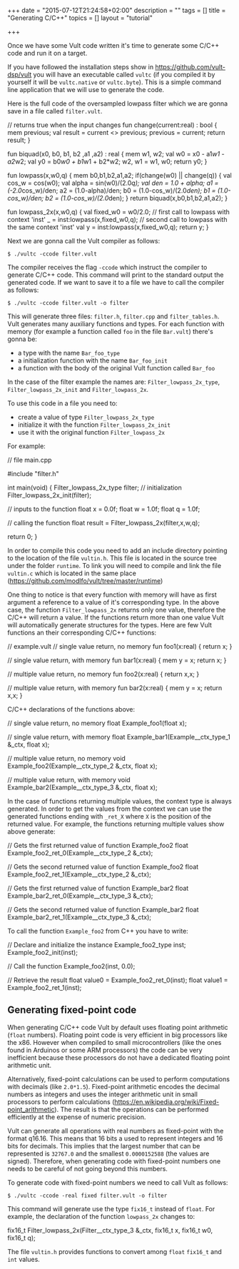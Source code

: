 +++
date = "2015-07-12T21:24:58+02:00"
description = ""
tags = []
title = "Generating C/C++"
topics = []
layout = "tutorial"

+++

Once we have some Vult code written it's time to generate some C/C++ code and run it on a target.

If you have followed the installation steps show in https://github.com/vult-dsp/vult you will have an executable called `vultc` (if you compiled it by yourself it will be `vultc.native` or `vultc.byte`). This is a simple command line application that we will use to generate the code.

Here is the full code of the oversampled lowpass filter which we are gonna save in a file called `filter.vult`.


<div class="vult_code" id="tut5-1">
// returns true when the input changes
fun change(current:real) : bool {
   mem previous;
   val result = current <> previous;
   previous = current;
   return result;
}

fun biquad(x0, b0, b1, b2 ,a1 ,a2) : real {
    mem w1, w2;
    val w0 = x0 - a1*w1 - a2*w2;
    val y0 = b0*w0 + b1*w1 + b2*w2;
    w2, w1 = w1, w0;
    return y0;
}

fun lowpass(x,w0,q) {
    mem b0,b1,b2,a1,a2;
    if(change(w0) || change(q)) {
        val cos_w = cos(w0);
        val alpha = sin(w0)/(2.0*q);
        val den =  1.0 + alpha;
        a1 = (-2.0*cos_w)/den;
        a2 = (1.0-alpha)/den;
        b0 = (1.0-cos_w)/(2.0*den);
        b1 = (1.0-cos_w)/den;
        b2 = (1.0-cos_w)/(2.0*den);
    }
    return biquad(x,b0,b1,b2,a1,a2);
}

fun lowpass_2x(x,w0,q) {
    val fixed_w0 = w0/2.0;
    // first call to lowpass with context 'inst'
    _  = inst:lowpass(x,fixed_w0,q);
    // second call to lowpass with the same context 'inst'
    val y = inst:lowpass(x,fixed_w0,q);
    return y;
}
</div>

Next we are gonna call the Vult compiler as follows:

```
$ ./vultc -ccode filter.vult
```

The compiler receives the flag `-ccode` which instruct the compiler to generate C/C++ code. This command will print to the standard output the generated code. If we want to save it to a file we have to call the compiler as follows:

```
$ ./vultc -ccode filter.vult -o filter
```

This will generate three files: `filter.h`, `filter.cpp` and `filter_tables.h`. Vult generates many auxiliary functions and types. For each function with memory (for example a function called `foo` in the file `Bar.vult`) there's gonna be:

- a type with the name `Bar_foo_type`
- a initialization function with the name `Bar_foo_init`
- a function with the body of the original Vult function called `Bar_foo`

In the case of the filter example the names are: `Filter_lowpass_2x_type`, `Filter_lowpass_2x_init` and `Filter_lowpass_2x`.

To use this code in a file you need to:

- create a value of type `Filter_lowpass_2x_type`
- initialize it with the function `Filter_lowpass_2x_init`
- use it with the original function `Filter_lowpass_2x`


For example:

<div class="c_code" id="tut5-2">// file main.cpp

#include "filter.h"

int main(void) {
   Filter_lowpass_2x_type filter;
   // initialization
   Filter_lowpass_2x_init(filter);

   // inputs to the function
   float x = 0.0f;
   float w = 1.0f;
   float q = 1.0f;

   // calling the function
   float result = Filter_lowpass_2x(filter,x,w,q);

   return 0;
}
</div>

In order to compile this code you need to add an include directory pointing to the location of the file `vultin.h`. This file is located in the source tree under the folder `runtime`. To link you will need to compile and link the file `vultin.c` which is located in the same place (https://github.com/modlfo/vult/tree/master/runtime)

One thing to notice is that every function with memory will have as first argument a reference to a value of it's corresponding type. In the above case, the function `Filter_lowpass_2x` returns only one value, therefore the C/C++ will return a value. If the functions return more than one value Vult will automatically generate structures for the types. Here are few Vult functions an their corresponding C/C++ functions:

<div class="vult_code" id="tut5-3">// example.vult
// single value return, no memory
fun foo1(x:real) {
	return x;
}

// single value return, with memory
fun bar1(x:real) {
	mem y = x;
	return x;
}

// multiple value return, no memory
fun foo2(x:real) {
	return x,x;
}

// multiple value return, with memory
fun bar2(x:real) {
	mem y = x;
	return x,x;
}
</div>

C/C++ declarations of the functions above:

<div class="c_code" id="tut5-4">
// single value return, no memory
float Example_foo1(float x);

// single value return, with memory
float Example_bar1(Example__ctx_type_1 &_ctx, float x);

// multiple value return, no memory
void Example_foo2(Example__ctx_type_2 &_ctx, float x);

// multiple value return, with memory
void Example_bar2(Example__ctx_type_3 &_ctx, float x);
</div>

In the case of functions returning multiple values, the context type is always generated. In order to get the values from the context we can use the generated functions ending with `_ret_X` where `X` is the position of the returned value. For example, the functions returning multiple values show above generate:

<div class="c_code" id="tut5-4.1">
// Gets the first returned value of function Example_foo2
float Example_foo2_ret_0(Example__ctx_type_2 &_ctx);

// Gets the second returned value of function Example_foo2
float Example_foo2_ret_1(Example__ctx_type_2 &_ctx);

// Gets the first returned value of function Example_bar2
float Example_bar2_ret_0(Example__ctx_type_3 &_ctx);

// Gets the second returned value of function Example_bar2
float Example_bar2_ret_1(Example__ctx_type_3 &_ctx);
</div>

To call the function `Example_foo2` from C++ you have to write:

<div class="c_code" id="tut5-4.2">
// Declare and initialize the instance
Example_foo2_type inst;
Example_foo2_init(inst);

// Call the function
Example_foo2(inst, 0.0);

// Retrieve the result
float value0 = Example_foo2_ret_0(inst);
float value1 = Example_foo2_ret_1(inst);

</div>


## Generating fixed-point code

When generating C/C++ code Vult by default uses floating point arithmetic (`float` numbers). Floating point code is very efficient in big processors like the x86. However when compiled to small microcontrollers (like the ones found in Arduinos or some ARM processors) the code can be very inefficient because these processors do not have a dedicated floating point arithmetic unit.

Alternatively, fixed-point calculations can be used to perform computations with decimals (like `2.0*1.5`). Fixed-point arithmetic encodes the decimal numbers as integers and uses the integer arithmetic unit in small processors to perform calculations (https://en.wikipedia.org/wiki/Fixed-point_arithmetic). The result is that the operations can be performed efficiently at the expense of numeric precision.

Vult can generate all operations with real numbers as fixed-point with the format q16.16. This means that 16 bits a used to represent integers and 16 bits for decimals. This implies that the largest number that can be represented is `32767.0` and the smallest `0.0000152588` (the values are signed). Therefore, when generating code with fixed-point numbers one needs to be careful of not going beyond this numbers.

To generate code with fixed-point numbers we need to call Vult as follows:

```
$ ./vultc -ccode -real fixed filter.vult -o filter
```

This command will generate use the type `fix16_t` instead of `float`. For example, the declaration of the function `lowpass_2x` changes to:

<div class="c_code" id="tut5-5">
fix16_t Filter_lowpass_2x(Filter__ctx_type_3 &_ctx, fix16_t x,
                          fix16_t w0, fix16_t q);
</div>

The file `vultin.h` provides functions to convert among `float` `fix16_t` and `int` values.


<script type="text/javascript" src="../../javascripts/external/ace/ace.js"></script>
<script type="text/javascript" src="../../javascripts/main.js"></script>